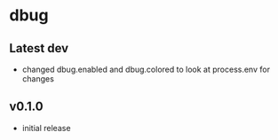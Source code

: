 # dbug

## Latest dev
- changed dbug.enabled and dbug.colored to look at process.env for changes

## v0.1.0
- initial release
